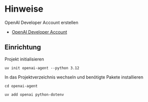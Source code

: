 # Hinweise


OpenAI Developer Account erstellen

- [OpenAI Developer Account](https://openai.com/index/openai-api/)


## Einrichtung

Projekt initialisieren

```
uv init openai-agent --python 3.12
```

In das Projektverzeichnis wechseln und benötigte Pakete installieren

```
cd openai-agent
```

```
uv add openai python-dotenv
```

